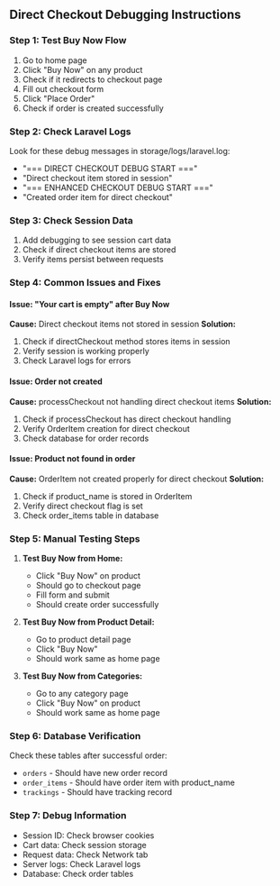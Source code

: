 ## Direct Checkout Debugging Instructions

### Step 1: Test Buy Now Flow
1. Go to home page
2. Click "Buy Now" on any product
3. Check if it redirects to checkout page
4. Fill out checkout form
5. Click "Place Order"
6. Check if order is created successfully

### Step 2: Check Laravel Logs
Look for these debug messages in storage/logs/laravel.log:
- "=== DIRECT CHECKOUT DEBUG START ==="
- "Direct checkout item stored in session"
- "=== ENHANCED CHECKOUT DEBUG START ==="
- "Created order item for direct checkout"

### Step 3: Check Session Data
1. Add debugging to see session cart data
2. Check if direct checkout items are stored
3. Verify items persist between requests

### Step 4: Common Issues and Fixes

#### Issue: "Your cart is empty" after Buy Now
**Cause:** Direct checkout items not stored in session
**Solution:** 
1. Check if directCheckout method stores items in session
2. Verify session is working properly
3. Check Laravel logs for errors

#### Issue: Order not created
**Cause:** processCheckout not handling direct checkout items
**Solution:**
1. Check if processCheckout has direct checkout handling
2. Verify OrderItem creation for direct checkout
3. Check database for order records

#### Issue: Product not found in order
**Cause:** OrderItem not created properly for direct checkout
**Solution:**
1. Check if product_name is stored in OrderItem
2. Verify direct checkout flag is set
3. Check order_items table in database

### Step 5: Manual Testing Steps
1. **Test Buy Now from Home:**
   - Click "Buy Now" on product
   - Should go to checkout page
   - Fill form and submit
   - Should create order successfully

2. **Test Buy Now from Product Detail:**
   - Go to product detail page
   - Click "Buy Now"
   - Should work same as home page

3. **Test Buy Now from Categories:**
   - Go to any category page
   - Click "Buy Now" on product
   - Should work same as home page

### Step 6: Database Verification
Check these tables after successful order:
- `orders` - Should have new order record
- `order_items` - Should have order item with product_name
- `trackings` - Should have tracking record

### Step 7: Debug Information
- Session ID: Check browser cookies
- Cart data: Check session storage
- Request data: Check Network tab
- Server logs: Check Laravel logs
- Database: Check order tables
